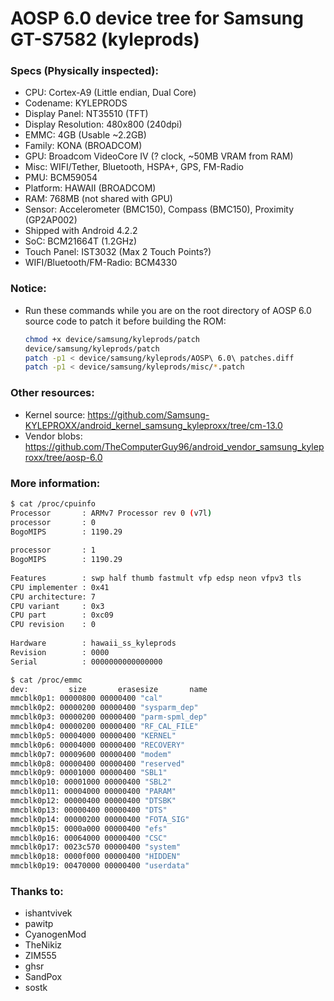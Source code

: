# AOSP 6.0 device tree for Samsung GT-S7582 (kyleprods)

### Specs (Physically inspected):
  - CPU: Cortex-A9 (Little endian, Dual Core)
  - Codename: KYLEPRODS
  - Display Panel: NT35510 (TFT)
  - Display Resolution: 480x800 (240dpi)
  - EMMC: 4GB (Usable ~2.2GB)
  - Family: KONA (BROADCOM)
  - GPU: Broadcom VideoCore IV (? clock, ~50MB VRAM from RAM)
  - Misc: WIFI/Tether, Bluetooth, HSPA+, GPS, FM-Radio
  - PMU: BCM59054
  - Platform: HAWAII (BROADCOM)
  - RAM: 768MB (not shared with GPU)
  - Sensor: Accelerometer (BMC150), Compass (BMC150), Proximity (GP2AP002)
  - Shipped with Android 4.2.2
  - SoC: BCM21664T (1.2GHz)
  - Touch Panel: IST3032 (Max 2 Touch Points?)
  - WIFI/Bluetooth/FM-Radio: BCM4330

### Notice:
  - Run these commands while you are on the root directory of AOSP 6.0 source code to patch it before building the ROM:
    ```sh
    chmod +x device/samsung/kyleprods/patch
    device/samsung/kyleprods/patch
    patch -p1 < device/samsung/kyleprods/AOSP\ 6.0\ patches.diff
    patch -p1 < device/samsung/kyleprods/misc/*.patch
    ```

### Other resources:
  - Kernel source: https://github.com/Samsung-KYLEPROXX/android_kernel_samsung_kyleproxx/tree/cm-13.0
  - Vendor blobs: https://github.com/TheComputerGuy96/android_vendor_samsung_kyleproxx/tree/aosp-6.0

### More information:
```sh
$ cat /proc/cpuinfo
Processor       : ARMv7 Processor rev 0 (v7l)                    
processor       : 0                                              
BogoMIPS        : 1190.29                                        
                                                                 
processor       : 1                                              
BogoMIPS        : 1190.29                                        
                                                                 
Features        : swp half thumb fastmult vfp edsp neon vfpv3 tls
CPU implementer : 0x41                                           
CPU architecture: 7                                              
CPU variant     : 0x3                                            
CPU part        : 0xc09                                          
CPU revision    : 0                                              
                                                                 
Hardware        : hawaii_ss_kyleprods                              
Revision        : 0000                                           
Serial          : 0000000000000000                               
```

```sh
$ cat /proc/emmc
dev:         size       erasesize       name
mmcblk0p1: 00000800 00000400 "cal"
mmcblk0p2: 00000200 00000400 "sysparm_dep"
mmcblk0p3: 00000200 00000400 "parm-spml_dep"
mmcblk0p4: 00000200 00000400 "RF_CAL_FILE"
mmcblk0p5: 00004000 00000400 "KERNEL"
mmcblk0p6: 00004000 00000400 "RECOVERY"
mmcblk0p7: 00009600 00000400 "modem"
mmcblk0p8: 00000400 00000400 "reserved"
mmcblk0p9: 00001000 00000400 "SBL1"
mmcblk0p10: 00001000 00000400 "SBL2"
mmcblk0p11: 00004000 00000400 "PARAM"
mmcblk0p12: 00000400 00000400 "DTSBK"
mmcblk0p13: 00000400 00000400 "DTS"
mmcblk0p14: 00000200 00000400 "FOTA_SIG"
mmcblk0p15: 0000a000 00000400 "efs"
mmcblk0p16: 00064000 00000400 "CSC"
mmcblk0p17: 0023c570 00000400 "system"
mmcblk0p18: 0000f000 00000400 "HIDDEN"
mmcblk0p19: 00470000 00000400 "userdata"
```

### Thanks to:
  - ishantvivek
  - pawitp
  - CyanogenMod
  - TheNikiz
  - ZIM555
  - ghsr
  - SandPox
  - sostk
